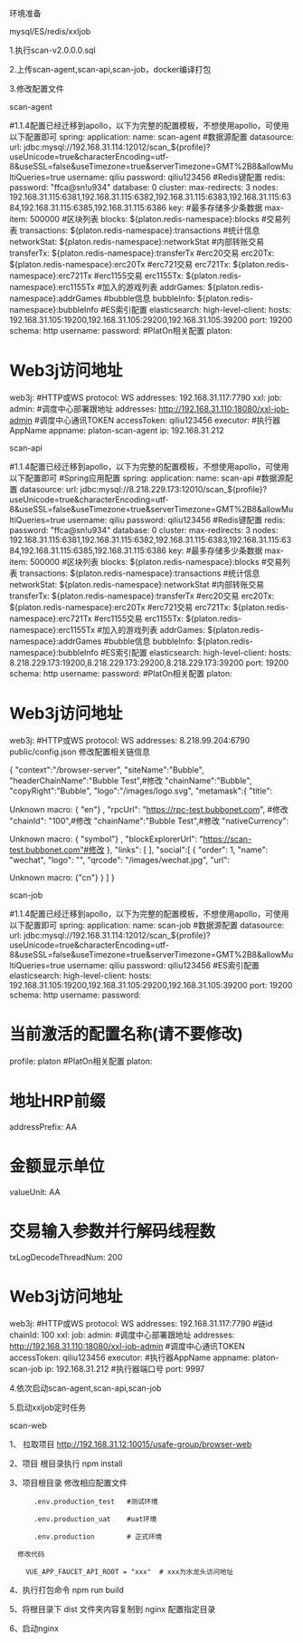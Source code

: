环境准备

mysql/ES/redis/xxljob

1.执行scan-v2.0.0.0.sql

2.上传scan-agent,scan-api,scan-job，docker编译打包

3.修改配置文件

scan-agent

#1.1.4配置已经迁移到apollo，以下为完整的配置模板，不想使用apollo，可使用以下配置即可
spring:
application:
name: scan-agent
#数据源配置
datasource:
url: jdbc:mysql://192.168.31.114:12012/scan_${profile}?useUnicode=true&characterEncoding=utf-8&useSSL=false&useTimezone=true&serverTimezone=GMT%2B8&allowMultiQueries=true
username: qiliu
password: qiliu123456
#Redis键配置
redis:
password: "ffca@sn!u934"
database: 0
cluster:
max-redirects: 3
nodes: 192.168.31.115:6381,192.168.31.115:6382,192.168.31.115:6383,192.168.31.115:6384,192.168.31.115:6385,192.168.31.115:6386
key:
#最多存储多少条数据
max-item: 500000
#区块列表
blocks: ${platon.redis-namespace}:blocks
#交易列表
transactions: ${platon.redis-namespace}:transactions
#统计信息
networkStat: ${platon.redis-namespace}:networkStat
#内部转账交易
transferTx: ${platon.redis-namespace}:transferTx
#erc20交易
erc20Tx: ${platon.redis-namespace}:erc20Tx
#erc721交易
erc721Tx: ${platon.redis-namespace}:erc721Tx
#erc1155交易
erc1155Tx: ${platon.redis-namespace}:erc1155Tx
#加入的游戏列表
addrGames: ${platon.redis-namespace}:addrGames
#bubble信息
bubbleInfo: ${platon.redis-namespace}:bubbleInfo
#ES索引配置
elasticsearch:
high-level-client:
hosts: 192.168.31.105:19200,192.168.31.105:29200,192.168.31.105:39200
port: 19200
schema: http
username:
password:
#PlatOn相关配置
platon:
# Web3j访问地址
web3j:
#HTTP或WS
protocol: WS
addresses: 192.168.31.117:7790
xxl:
job:
admin:
#调度中心部署跟地址
addresses: http://192.168.31.110:18080/xxl-job-admin
#调度中心通讯TOKEN
accessToken: qiliu123456
executor:
#执行器AppName
appname: platon-scan-agent
ip: 192.168.31.212


scan-api

#1.1.4配置已经迁移到apollo，以下为完整的配置模板，不想使用apollo，可使用以下配置即可
#Spring应用配置
spring:
application:
name: scan-api
#数据源配置
datasource:
url: jdbc:mysql://8.218.229.173:12010/scan_${profile}?useUnicode=true&characterEncoding=utf-8&useSSL=false&useTimezone=true&serverTimezone=GMT%2B8&allowMultiQueries=true
username: qiliu
password: qiliu123456
#Redis键配置
redis:
password: "ffca@sn!u934"
database: 0
cluster:
max-redirects: 3
nodes: 192.168.31.115:6381,192.168.31.115:6382,192.168.31.115:6383,192.168.31.115:6384,192.168.31.115:6385,192.168.31.115:6386
key:
#最多存储多少条数据
max-item: 500000
#区块列表
blocks: ${platon.redis-namespace}:blocks
#交易列表
transactions: ${platon.redis-namespace}:transactions
#统计信息
networkStat: ${platon.redis-namespace}:networkStat
#内部转账交易
transferTx: ${platon.redis-namespace}:transferTx
#erc20交易
erc20Tx: ${platon.redis-namespace}:erc20Tx
#erc721交易
erc721Tx: ${platon.redis-namespace}:erc721Tx
#erc1155交易
erc1155Tx: ${platon.redis-namespace}:erc1155Tx
#加入的游戏列表
addrGames: ${platon.redis-namespace}:addrGames
#bubble信息
bubbleInfo: ${platon.redis-namespace}:bubbleInfo
#ES索引配置
elasticsearch:
high-level-client:
hosts: 8.218.229.173:19200,8.218.229.173:29200,8.218.229.173:39200
port: 19200
schema: http
username:
password:
#PlatOn相关配置
platon:
# Web3j访问地址
web3j:
#HTTP或WS
protocol: WS
addresses: 8.218.99.204:6790
public/config.json   修改配置相关链信息

{
"context":"/browser-server",
"siteName":"Bubble",
"headerChainName":"Bubble Test",#修改
"chainName":"Bubble",
"copyRight":"Bubble",
"logo":"/images/logo.svg",
"metamask":{
"title":

Unknown macro: { "en"}
,
"rpcUrl": "https://rpc-test.bubbonet.com", #修改
"chainId": "100",#修改
"chainName":"Bubble Test",#修改
"nativeCurrency":

Unknown macro: { "symbol"}
,
"blockExplorerUrl": "https://scan-test.bubbonet.com"#修改
},
"links": [
],
"social":[
{
"order": 1,
"name": "wechat",
"logo": "",
"qrcode": "/images/wechat.jpg",
"url":

Unknown macro: {"cn"}
}
]
}









scan-job

#1.1.4配置已经迁移到apollo，以下为完整的配置模板，不想使用apollo，可使用以下配置即可
spring:
application:
name: scan-job
#数据源配置
datasource:
url: jdbc:mysql://192.168.31.114:12012/scan_${profile}?useUnicode=true&characterEncoding=utf-8&useSSL=false&useTimezone=true&serverTimezone=GMT%2B8&allowMultiQueries=true
username: qiliu
password: qiliu123456 
#ES索引配置
elasticsearch:
high-level-client:
hosts: 192.168.31.105:19200,192.168.31.105:29200,192.168.31.105:39200
port: 19200
schema: http
username:
password:
# 当前激活的配置名称(请不要修改)
profile: platon
#PlatOn相关配置
platon:
# 地址HRP前缀
addressPrefix: AA
# 金额显示单位
valueUnit: AA
# 交易输入参数并行解码线程数
txLogDecodeThreadNum: 200
# Web3j访问地址
web3j:
#HTTP或WS
protocol: WS
addresses: 192.168.31.117:7790
#链id
chainId: 100
xxl:
job:
admin:
#调度中心部署跟地址
addresses: http://192.168.31.110:18080/xxl-job-admin
#调度中心通讯TOKEN
accessToken: qiliu123456
executor:
#执行器AppName
appname: platon-scan-job
ip: 192.168.31.212
#执行器端口号
port: 9997


4.依次启动scan-agent,scan-api,scan-job

5.启动xxljob定时任务









scan-web


1、 拉取项目  http://192.168.31.12:10015/usafe-group/browser-web

2、项目 根目录执行 npm install

3、项目根目录 修改相应配置文件

          .env.production_test   #测试环境

          .env.production_uat    #uat环境

          .env.production        # 正式环境

      修改代码   

        VUE_APP_FAUCET_API_ROOT = "xxx"  # xxx为水龙头访问地址

4、执行打包命令 npm run build

5、将根目录下 dist 文件夹内容复制到 nginx 配置指定目录

6、启动nginx   
              

       

